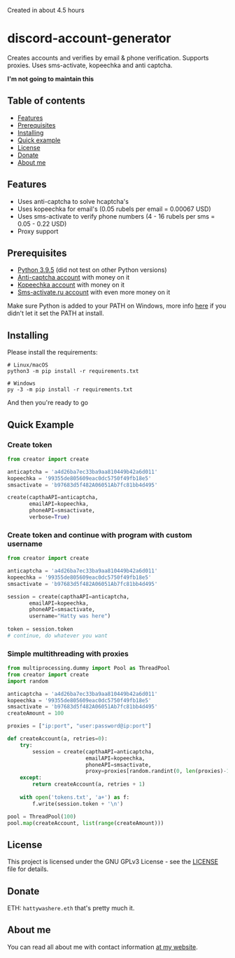 Created in about 4.5 hours
# discord-account-generator
Creates accounts and verifies by email & phone verification. Supports proxies. Uses sms-activate, kopeechka and anti captcha.

**I'm not going to maintain this**

## Table of contents
* [Features](#features)
* [Prerequisites](#prerequisites)
* [Installing](#installing)
* [Quick example](#quick-example)
* [License](#license)
* [Donate](#donate)
* [About me](#about-me)

## Features
* Uses anti-captcha to solve hcaptcha's
* Uses kopeechka for email's (0.05 rubels per email = 0.00067 USD)
* Uses sms-activate to verify phone numbers (4 - 16 rubels per sms = 0.05 - 0.22 USD)
* Proxy support

## Prerequisites
* [Python 3.9.5](https://www.python.org/downloads/) (did not test on other Python versions)
* [Anti-captcha account](https://anti-captcha.com/) with money on it
* [Kopeechka account](https://kopeechka.store/) with money on it
* [Sms-activate.ru account](https://sms-activate.ru/en/) with even more money on it

Make sure Python is added to your PATH on Windows, more info [here](https://superuser.com/questions/143119/how-do-i-add-python-to-the-windows-path) if you didn't let it set the PATH at install.

## Installing
Please install the requirements:
```
# Linux/macOS
python3 -m pip install -r requirements.txt

# Windows
py -3 -m pip install -r requirements.txt
```
And then you're ready to go

## Quick Example
### Create token
```py
from creator import create

anticaptcha = 'a4d26ba7ec33ba9aa810449b42a6d011'
kopeechka = '99355de805609eac0dc5750f49fb18e5'
smsactivate = 'b97683d5f482A06051Ab7fc81bb4d495'

create(capthaAPI=anticaptcha,
       emailAPI=kopeechka,
       phoneAPI=smsactivate,
       verbose=True)
```

### Create token and continue with program with custom username
```py
from creator import create

anticaptcha = 'a4d26ba7ec33ba9aa810449b42a6d011'
kopeechka = '99355de805609eac0dc5750f49fb18e5'
smsactivate = 'b97683d5f482A06051Ab7fc81bb4d495'

session = create(capthaAPI=anticaptcha,
       emailAPI=kopeechka,
       phoneAPI=smsactivate,
       username="Hatty was here")
       
token = session.token
# continue, do whatever you want
```

### Simple multithreading with proxies
```py
from multiprocessing.dummy import Pool as ThreadPool
from creator import create
import random

anticaptcha = 'a4d26ba7ec33ba9aa810449b42a6d011'
kopeechka = '99355de805609eac0dc5750f49fb18e5'
smsactivate = 'b97683d5f482A06051Ab7fc81bb4d495'
createAmount = 100

proxies = ["ip:port", "user:password@ip:port"]

def createAccount(a, retries=0):
    try:
        session = create(capthaAPI=anticaptcha,
                         emailAPI=kopeechka,
                         phoneAPI=smsactivate,
                         proxy=proxies[random.randint(0, len(proxies)-1)])
    except:
        return createAccount(a, retries + 1)
        
    with open('tokens.txt', 'a+') as f:
        f.write(session.token + '\n')

pool = ThreadPool(100)
pool.map(createAccount, list(range(createAmount)))
```

## License
This project is licensed under the GNU GPLv3 License - see the [LICENSE](LICENSE) file for details.

## Donate
ETH: `hattywashere.eth`
that's pretty much it.

## About me
You can read all about me with contact information [at my website](https://xlogic.sh).
